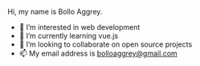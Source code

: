 Hi, my name is Bollo Aggrey. 
- 👀 I’m interested in web development
- 🌱 I’m currently learning vue.js
- 💞️ I’m looking to collaborate on open source projects
- 📫 My email address is bolloaggrey@gmail.com

<!---
bollo-omar/bollo-omar is a ✨ special ✨ repository because its `README.md` (this file) appears on your GitHub profile.
You can click the Preview link to take a look at your changes.
--->
